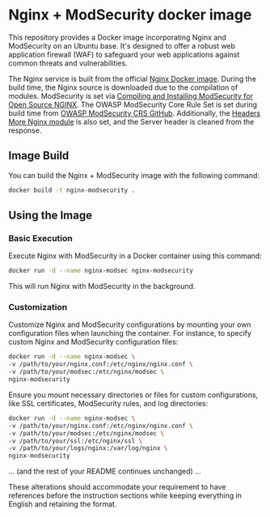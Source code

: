 # Nginx + ModSecurity docker image

This repository provides a Docker image incorporating Nginx and ModSecurity on an Ubuntu base. It's designed to offer a robust web application firewall (WAF) to safeguard your web applications against common threats and vulnerabilities.

The Nginx service is built from the official [Nginx Docker image](https://hub.docker.com/_/nginx/). During the build time, the Nginx source is downloaded due to the compilation of modules. ModSecurity is set via [Compiling and Installing ModSecurity for Open Source NGINX](https://www.nginx.com/blog/compiling-and-installing-modsecurity-for-open-source-nginx/). The OWASP ModSecurity Core Rule Set is set during build time from [OWASP ModSecurity CRS GitHub](https://github.com/SpiderLabs/owasp-modsecurity-crs/). Additionally, the [Headers More Nginx module](https://github.com/openresty/headers-more-nginx-module) is also set, and the Server header is cleaned from the response.

## Image Build

You can build the Nginx + ModSecurity image with the following command:

```bash
docker build -t nginx-modsecurity .
```

## Using the Image

### Basic Execution

Execute Nginx with ModSecurity in a Docker container using this command:

```bash
docker run -d --name nginx-modsec nginx-modsecurity
```

This will run Nginx with ModSecurity in the background.

### Customization

Customize Nginx and ModSecurity configurations by mounting your own configuration files when launching the container. For instance, to specify custom Nginx and ModSecurity configuration files:

```bash
docker run -d --name nginx-modsec \
-v /path/to/your/nginx.conf:/etc/nginx/nginx.conf \
-v /path/to/your/modsec:/etc/nginx/modsec \
nginx-modsecurity
```

Ensure you mount necessary directories or files for custom configurations, like SSL certificates, ModSecurity rules, and log directories:

```bash
docker run -d --name nginx-modsec \
-v /path/to/your/nginx.conf:/etc/nginx/nginx.conf \
-v /path/to/your/modsec:/etc/nginx/modsec \
-v /path/to/your/ssl:/etc/nginx/ssl \
-v /path/to/your/logs/nginx:/var/log/nginx \
nginx-modsecurity
```

... (and the rest of your README continues unchanged) ...

These alterations should accommodate your requirement to have references before the instruction sections while keeping everything in English and retaining the format.